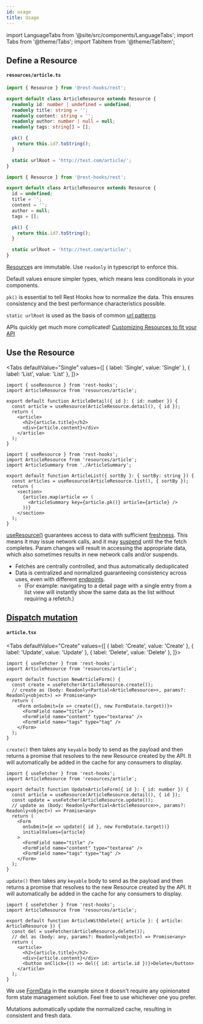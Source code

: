 ```yaml
---
id: usage
title: Usage
---
```

import LanguageTabs from '@site/src/components/LanguageTabs';
import Tabs from '@theme/Tabs';
import TabItem from '@theme/TabItem';

## Define a Resource

#### `resources/article.ts`

<LanguageTabs>

```typescript
import { Resource } from '@rest-hooks/rest';

export default class ArticleResource extends Resource {
  readonly id: number | undefined = undefined;
  readonly title: string = '';
  readonly content: string = '';
  readonly author: number | null = null;
  readonly tags: string[] = [];

  pk() {
    return this.id?.toString();
  }

  static urlRoot = 'http://test.com/article/';
}
```

```js
import { Resource } from '@rest-hooks/rest';

export default class ArticleResource extends Resource {
  id = undefined;
  title = '';
  content = '';
  author = null;
  tags = [];

  pk() {
    return this.id?.toString();
  }

  static urlRoot = 'http://test.com/article/';
}
```

</LanguageTabs>

[Resource](../api/Resource)s are immutable. Use `readonly` in typescript to enforce this.

Default values ensure simpler types, which means less conditionals in your components.

`pk()` is essential to tell Rest Hooks how to normalize the data. This ensures consistency
and the best performance characteristics possible.

`static urlRoot` is used as the basis of common [url patterns](../guides/url)

APIs quickly get much more complicated! [Customizing Resources to fit your API](../guides/resource-types)

## Use the Resource

<Tabs
defaultValue="Single"
values={[
{ label: 'Single', value: 'Single' },
{ label: 'List', value: 'List' },
]}>
<TabItem value="Single">

```tsx
import { useResource } from 'rest-hooks';
import ArticleResource from 'resources/article';

export default function ArticleDetail({ id }: { id: number }) {
  const article = useResource(ArticleResource.detail(), { id });
  return (
    <article>
      <h2>{article.title}</h2>
      <div>{article.content}</div>
    </article>
  );
}
```

</TabItem>
<TabItem value="List">

```tsx
import { useResource } from 'rest-hooks';
import ArticleResource from 'resources/article';
import ArticleSummary from './ArticleSummary';

export default function ArticleList({ sortBy }: { sortBy: string }) {
  const articles = useResource(ArticleResource.list(), { sortBy });
  return (
    <section>
      {articles.map(article => (
        <ArticleSummary key={article.pk()} article={article} />
      ))}
    </section>
  );
}
```

</TabItem>
</Tabs>

[useResource()](../api/useresource) guarantees access to data with sufficient [freshness](../api/Endpoint#dataexpirylength-number).
This means it may issue network calls, and it may [suspend](../guides/loading-state) until the the fetch completes.
Param changes will result in accessing the appropriate data, which also sometimes results in new network calls and/or
suspends.

- Fetches are centrally controlled, and thus automatically deduplicated
- Data is centralized and normalized guaranteeing consistency across uses, even with different [endpoints](../api/Endpoint).
  - (For example: navigating to a detail page with a single entry from a list view will instantly show the same data as the list without
    requiring a refetch.)

## [Dispatch mutation](../api/useFetcher.md)

#### `article.tsx`

<Tabs
defaultValue="Create"
values={[
{ label: 'Create', value: 'Create' },
{ label: 'Update', value: 'Update' },
{ label: 'Delete', value: 'Delete' },
]}>
<TabItem value="Create">

```tsx
import { useFetcher } from 'rest-hooks';
import ArticleResource from 'resources/article';

export default function NewArticleForm() {
  const create = useFetcher(ArticleResource.create());
  // create as (body: Readonly<Partial<ArticleResource>>, params?: Readonly<object>) => Promise<any>
  return (
    <Form onSubmit={e => create({}, new FormData(e.target))}>
      <FormField name="title" />
      <FormField name="content" type="textarea" />
      <FormField name="tags" type="tag" />
    </Form>
  );
}
```

`create()` then takes any `keyable` body to send as the payload and then returns a promise that
resolves to the new Resource created by the API. It will automatically be added in the cache for any consumers to display.

</TabItem>
<TabItem value="Update">

```tsx
import { useFetcher } from 'rest-hooks';
import ArticleResource from 'resources/article';

export default function UpdateArticleForm({ id }: { id: number }) {
  const article = useResource(ArticleResource.detail(), { id });
  const update = useFetcher(ArticleResource.update());
  // update as (body: Readonly<Partial<ArticleResource>>, params?: Readonly<object>) => Promise<any>
  return (
    <Form
      onSubmit={e => update({ id }, new FormData(e.target))}
      initialValues={article}
    >
      <FormField name="title" />
      <FormField name="content" type="textarea" />
      <FormField name="tags" type="tag" />
    </Form>
  );
}
```

`update()` then takes any `keyable` body to send as the payload and then returns a promise that
resolves to the new Resource created by the API. It will automatically be added in the cache for any consumers to display.

</TabItem>
<TabItem value="Delete">

```tsx
import { useFetcher } from 'rest-hooks';
import ArticleResource from 'resources/article';

export default function ArticleWithDelete({ article }: { article: ArticleResource }) {
  const del = useFetcher(ArticleResource.delete());
  // del as (body: any, params?: Readonly<object>) => Promise<any>
  return (
    <article>
      <h2>{article.title}</h2>
      <div>{article.content}</div>
      <button onClick={() => del({ id: article.id })}>Delete</button>
    </article>
  );
}
```

</TabItem>
</Tabs>

We use [FormData](https://developer.mozilla.org/en-US/docs/Web/API/FormData/FormData) in
the example since it doesn't require any opinionated form state management solution.
Feel free to use whichever one you prefer.

Mutations automatically update the normalized cache, resulting in consistent and fresh data.
